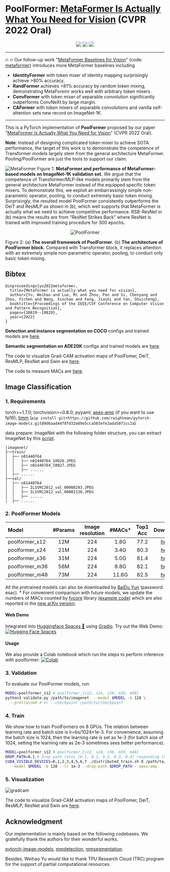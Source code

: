 # PoolFormer: [MetaFormer Is Actually What You Need for Vision](https://arxiv.org/abs/2111.11418) (CVPR 2022 Oral)

<p align="center">
<a href="https://arxiv.org/abs/2111.11418" alt="arXiv">
    <img src="https://img.shields.io/badge/arXiv-2111.11418-b31b1b.svg?style=flat" /></a>
<a href="https://huggingface.co/spaces/akhaliq/poolformer" alt="Hugging Face Spaces">
    <img src="https://img.shields.io/badge/%F0%9F%A4%97%20Hugging%20Face-Spaces-blue" /></a>
<a href="https://colab.research.google.com/github/sail-sg/poolformer/blob/main/misc/poolformer_demo.ipynb" alt="Colab">
    <img src="https://colab.research.google.com/assets/colab-badge.svg" /></a>
</p>


---
:fire: :fire: Our follow-up work "[MetaFormer Baselines for Vision](https://arxiv.org/abs/2210.13452)" (code: [metaformer](https://github.com/sail-sg/metaformer)) introduces more MetaFormer baselines including
+ **IdentityFormer** with token mixer of identity mapping surprisingly achieve >80% accuracy.
+ **RandFormer** achieves >81% accuracy by random token mixing, demonstrating MetaForemr works well with arbitrary token mixers.
+ **ConvFormer** with token mixer of separable convolution significantly outperforms ConvNeXt by large margin.
+ **CAFormer** with token mixers of separable convolutions and vanilla self-attention sets new record on ImageNet-1K.

---


This is a PyTorch implementation of **PoolFormer** proposed by our paper "[MetaFormer Is Actually What You Need for Vision](https://arxiv.org/abs/2111.11418)" (CVPR 2022 Oral).


**Note**: Instead of designing complicated token mixer to achieve SOTA performance, the target of this work is to demonstrate the competence of Transformer models largely stem from the general architecture MetaFormer. Pooling/PoolFormer are just the tools to support our claim. 

![MetaFormer](https://user-images.githubusercontent.com/49296856/177275244-13412754-3d49-43ef-a8bd-17c0874c02c1.png)
Figure 1: **MetaFormer and performance of MetaFormer-based models on ImageNet-1K validation set.** 
We argue that the competence of Transformer/MLP-like models primarily stem from the general architecture MetaFormer instead of the equipped specific token mixers.
To demonstrate this, we exploit an embarrassingly simple non-parametric operator, pooling, to conduct extremely basic token mixing. 
Surprisingly, the resulted model PoolFormer consistently outperforms the DeiT and ResMLP as shown in (b), which well supports that MetaFormer is actually what we need to achieve competitive performance. RSB-ResNet in (b) means the results are from “ResNet Strikes Back” where ResNet is trained with improved training procedure for 300 epochs.


<p align="center">
  <img src="https://user-images.githubusercontent.com/49296856/205430159-54bba545-520e-4ab8-8a77-278d90b54ec4.png" alt="PoolFormer"/>
</p>

Figure 2: (a) **The overall framework of PoolFormer.** (b) **The architecture of PoolFormer block.** Compared with Transformer block, it replaces attention with an extremely simple non-parametric operator, pooling, to conduct only basic token mixing.

## Bibtex
```
@inproceedings{yu2022metaformer,
  title={Metaformer is actually what you need for vision},
  author={Yu, Weihao and Luo, Mi and Zhou, Pan and Si, Chenyang and Zhou, Yichen and Wang, Xinchao and Feng, Jiashi and Yan, Shuicheng},
  booktitle={Proceedings of the IEEE/CVF Conference on Computer Vision and Pattern Recognition},
  pages={10819--10829},
  year={2022}
}
```

**Detection and instance segmentation on COCO** configs and trained models are [here](detection/).

**Semantic segmentation on ADE20K** configs and trained models are [here](segmentation/).

The code to visualize Grad-CAM activation maps of PoolFomer, DeiT, ResMLP, ResNet and Swin are [here](misc/cam_image.py).

The code to measure MACs are [here](misc/mac_count_with_fvcore.py).

## Image Classification
### 1. Requirements

torch>=1.7.0; torchvision>=0.8.0; pyyaml; [apex-amp](https://github.com/NVIDIA/apex) (if you want to use fp16); [timm](https://github.com/rwightman/pytorch-image-models) (`pip install git+https://github.com/rwightman/pytorch-image-models.git@9d6aad44f8fd32e89e5cca503efe3ada5071cc2a`)

data prepare: ImageNet with the following folder structure, you can extract ImageNet by this [script](https://gist.github.com/BIGBALLON/8a71d225eff18d88e469e6ea9b39cef4).

```
│imagenet/
├──train/
│  ├── n01440764
│  │   ├── n01440764_10026.JPEG
│  │   ├── n01440764_10027.JPEG
│  │   ├── ......
│  ├── ......
├──val/
│  ├── n01440764
│  │   ├── ILSVRC2012_val_00000293.JPEG
│  │   ├── ILSVRC2012_val_00002138.JPEG
│  │   ├── ......
│  ├── ......
```



### 2. PoolFormer Models

| Model    |  #Params | Image resolution | #MACs* | Top1 Acc| Download | 
| :---     |   :---:    |  :---: |  :---: |  :---:  |  :---:  |
| poolformer_s12  |    12M     |   224  |  1.8G |  77.2  | [here](https://github.com/sail-sg/poolformer/releases/download/v1.0/poolformer_s12.pth.tar) |
| poolformer_s24 |   21M     |   224 | 3.4G | 80.3  | [here](https://github.com/sail-sg/poolformer/releases/download/v1.0/poolformer_s24.pth.tar) |
| poolformer_s36  |   31M     |   224 | 5.0G | 81.4  | [here](https://github.com/sail-sg/poolformer/releases/download/v1.0/poolformer_s36.pth.tar) |
| poolformer_m36 |   56M     |   224 | 8.8G | 82.1  | [here](https://github.com/sail-sg/poolformer/releases/download/v1.0/poolformer_m36.pth.tar) |
| poolformer_m48  |   73M     |   224 | 11.6G | 82.5  | [here](https://github.com/sail-sg/poolformer/releases/download/v1.0/poolformer_m48.pth.tar) | 


All the pretrained models can also be downloaded by [BaiDu Yun](https://pan.baidu.com/s/1HSaJtxgCkUlawurQLq87wQ) (password: esac). * For convenient comparison with future models, we update the numbers of MACs counted by [fvcore](https://github.com/facebookresearch/fvcore) library ([example code](misc/mac_count_with_fvcore.py)) which are also reported in the [new arXiv version](https://arxiv.org/abs/2111.11418).


#### Web Demo

Integrated into [Huggingface Spaces 🤗](https://huggingface.co/spaces) using [Gradio](https://github.com/gradio-app/gradio). Try out the Web Demo: [![Hugging Face Spaces](https://img.shields.io/badge/%F0%9F%A4%97%20Hugging%20Face-Spaces-blue)](https://huggingface.co/spaces/akhaliq/poolformer)



#### Usage
We also provide a Colab notebook which run the steps to perform inference with poolformer: [![Colab](https://colab.research.google.com/assets/colab-badge.svg)](https://colab.research.google.com/github/sail-sg/poolformer/blob/main/misc/poolformer_demo.ipynb)


### 3. Validation

To evaluate our PoolFormer models, run:

```bash
MODEL=poolformer_s12 # poolformer_{s12, s24, s36, m36, m48}
python3 validate.py /path/to/imagenet  --model $MODEL -b 128 \
  --pretrained # or --checkpoint /path/to/checkpoint 
```



### 4. Train
We show how to train PoolFormers on 8 GPUs. The relation between learning rate and batch size is lr=bs/1024*1e-3.
For convenience, assuming the batch size is 1024, then the learning rate is set as 1e-3 (for batch size of 1024, setting the learning rate as 2e-3 sometimes sees better performance). 


```bash
MODEL=poolformer_s12 # poolformer_{s12, s24, s36, m36, m48}
DROP_PATH=0.1 # drop path rates [0.1, 0.1, 0.2, 0.3, 0.4] responding to model [s12, s24, s36, m36, m48]
CUDA_VISIBLE_DEVICES=0,1,2,3,4,5,6,7 ./distributed_train.sh 8 /path/to/imagenet \
  --model $MODEL -b 128 --lr 1e-3 --drop-path $DROP_PATH --apex-amp
```

### 5. Visualization
![gradcam](https://user-images.githubusercontent.com/15921929/201674709-024a5356-42f2-433d-89e7-801c23646211.png)

The code to visualize Grad-CAM activation maps of PoolFomer, DeiT, ResMLP, ResNet and Swin are [here](misc/cam_image.py).


## Acknowledgment
Our implementation is mainly based on the following codebases. We gratefully thank the authors for their wonderful works.

[pytorch-image-models](https://github.com/rwightman/pytorch-image-models), [mmdetection](https://github.com/open-mmlab/mmdetection), [mmsegmentation](https://github.com/open-mmlab/mmsegmentation).


Besides, Weihao Yu would like to thank TPU Research Cloud (TRC) program for the support of partial computational resources.
